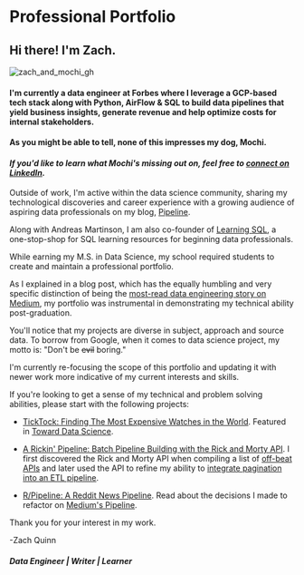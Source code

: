# Professional Portfolio

## Hi there! I'm Zach. 

![zach_and_mochi_gh](https://github.com/Zachlq/Professional_Portfolio/assets/58344148/ec3f6ee0-04f3-471b-9d56-f4f5e3972aed)

#### I'm currently a data engineer at Forbes where I leverage a GCP-based tech stack along with Python, AirFlow & SQL to build data pipelines that yield business insights, generate revenue and help optimize costs for internal stakeholders. 

#### As you might be able to tell, none of this impresses my dog, Mochi.

#### *If you'd like to learn what Mochi's missing out on, feel free to [connect on LinkedIn](https://www.linkedin.com/in/zach-l-quinn/).*

Outside of work, I'm active within the data science community, sharing my technological discoveries and career experience with a growing audience of aspiring data professionals on my blog, [Pipeline](https://medium.com/pipeline-a-data-engineering-resource).

Along with Andreas Martinson, I am also co-founder of [Learning SQL](https://medium.com/learning-sql/latest), a one-stop-shop for SQL learning resources for beginning data professionals. 

While earning my M.S. in Data Science, my school required students to create and maintain a professional portfolio.

As I explained in a blog post, which has the equally humbling and very specific distinction of being the [most-read data engineering story on Medium](https://medium.com/pipeline-a-data-engineering-resource/3-data-science-projects-that-got-me-12-interviews-and-1-that-got-me-in-trouble-f376682b4e21), my portfolio was instrumental in demonstrating my technical ability post-graduation. 

You'll notice that my projects are diverse in subject, approach and source data. To borrow from Google, when it comes to data science project, my motto is: "Don't be ~~evil~~ boring."

I'm currently re-focusing the scope of this portfolio and updating it with newer work more indicative of my current interests and skills. 

If you're looking to get a sense of my technical and problem solving abilities, please start with the following projects:

- [TickTock: Finding The Most Expensive Watches in the World](https://github.com/Zachlq/Professional_Portfolio/blob/main/Data%20Engineering/PIpelines/Batch_Pipeline/Watches/watch_viz_work.ipynb). Featured in [Toward Data Science](https://medium.com/towards-data-science/how-i-used-python-and-sql-to-find-the-most-expensive-watches-in-the-world-785ff71bc893?source=your_stories_page-------------------------------------).

- [A Rickin' Pipeline: Batch Pipeline Building with the Rick and Morty API](https://github.com/Zachlq/Professional_Portfolio/blob/main/Data%20Engineering/PIpelines/Batch_Pipeline/Rick_and_Morty/rick_and_morty_api_pipeline.ipynb). I first discovered the Rick and Morty API when compiling a list of [off-beat APIs](https://medium.com/pipeline-a-data-engineering-resource/free-offbeat-apis-for-data-engineers-to-practice-building-etl-pipelines-db61b3dc94a6) and later used the API to refine my ability to [integrate pagination into an ETL pipeline](https://medium.com/pipeline-a-data-engineering-resource/how-to-use-python-to-access-data-in-multiple-urls-with-rick-and-morty-6d0d3d502cb5).

- [R/Pipeline: A Reddit News Pipeline](https://github.com/Zachlq/Professional_Portfolio/blob/main/Data%20Engineering/PIpelines/Batch_Pipeline/Reddit_News/refactor_reddit_news.py). Read about the decisions I made to refactor on [Medium's Pipeline](https://medium.com/pipeline-a-data-engineering-resource/refactoring-a-python-etl-pipeline-with-example-e82392e36bb1).

Thank you for your interest in my work.

-Zach Quinn

#### *Data Engineer | Writer | Learner*

